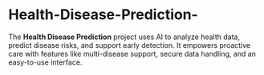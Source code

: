# Health-Disease-Prediction-
The **Health Disease Prediction** project uses AI to analyze health data, predict disease risks, and support early detection. It empowers proactive care with features like multi-disease support, secure data handling, and an easy-to-use interface.
